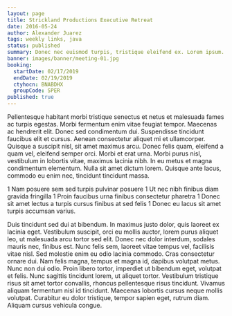 ```yaml
---
layout: page
title: Strickland Productions Executive Retreat
date: 2016-05-24
author: Alexander Juarez
tags: weekly links, java
status: published
summary: Donec nec euismod turpis, tristique eleifend ex. Lorem ipsum.
banner: images/banner/meeting-01.jpg
booking:
  startDate: 02/17/2019
  endDate: 02/19/2019
  ctyhocn: BNABDHX
  groupCode: SPER
published: true
---
```

Pellentesque habitant morbi tristique senectus et netus et malesuada fames ac turpis egestas. Morbi fermentum enim vitae feugiat tempor. Maecenas ac hendrerit elit. Donec sed condimentum dui. Suspendisse tincidunt faucibus elit et cursus. Aenean consectetur aliquet mi et ullamcorper. Quisque a suscipit nisl, sit amet maximus arcu. Donec felis quam, eleifend a quam vel, eleifend semper orci. Morbi et erat urna. Morbi purus nisl, vestibulum in lobortis vitae, maximus lacinia nibh. In eu metus et magna condimentum elementum. Nulla sit amet dictum lorem. Quisque ante lacus, commodo eu enim nec, tincidunt tincidunt massa.

1 Nam posuere sem sed turpis pulvinar posuere
1 Ut nec nibh finibus diam gravida fringilla
1 Proin faucibus urna finibus consectetur pharetra
1 Donec sit amet lectus a turpis cursus finibus at sed felis
1 Donec eu lacus sit amet turpis accumsan varius.

Duis tincidunt sed dui at bibendum. In maximus justo dolor, quis laoreet ex lacinia eget. Vestibulum suscipit, orci eu mollis auctor, lorem purus aliquet leo, ut malesuada arcu tortor sed elit. Donec nec dolor interdum, sodales mauris nec, finibus est. Nunc felis sem, laoreet vitae tempus vel, facilisis vitae nisl. Sed molestie enim eu odio lacinia commodo. Cras consectetur ornare dui. Nam felis magna, tempus et magna id, dapibus volutpat metus. Nunc non dui odio. Proin libero tortor, imperdiet ut bibendum eget, volutpat et felis. Nunc sagittis tincidunt lorem, ut aliquet tortor. Vestibulum tristique risus sit amet tortor convallis, rhoncus pellentesque risus tincidunt. Vivamus aliquam fermentum nisl id tincidunt. Maecenas lobortis cursus neque mollis volutpat. Curabitur eu dolor tristique, tempor sapien eget, rutrum diam. Aliquam cursus vehicula congue.

